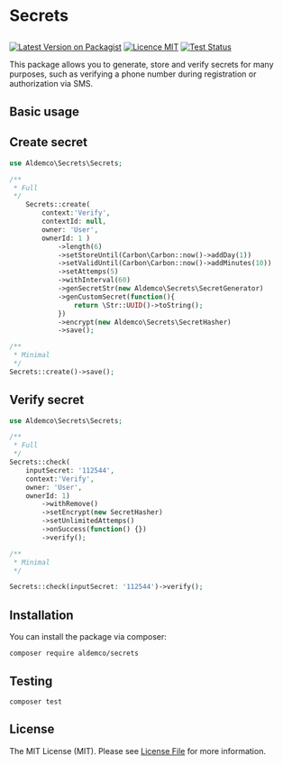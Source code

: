 # Secrets
## 
[![Latest Version on Packagist](https://img.shields.io/packagist/v/aldemco/laravel-query-builder.svg?style=flat-square)](https://packagist.org/packages/aldemco/secrets)
[![Licence MIT](https://img.shields.io/github/license/aldemco/secrets)](https://github.com/aldemco/secrets/blob/main/LICENSE.md)
[![Test Status](https://img.shields.io/github/workflow/status/aldemco/secrets/run-tests?label=tests)](https://github.com/aldemco/secrets/actions/workflows/run-tests.yml)

This package allows you to generate, store and verify secrets for many purposes, such as verifying a phone number during registration or authorization via SMS.

## Basic usage

## Create secret
```php
use Aldemco\Secrets\Secrets;

/**
 * Full
 */
    Secrets::create(
        context:'Verify',
        contextId: null,
        owner: 'User',
        ownerId: 1 )
            ->length(6)
            ->setStoreUntil(Carbon\Carbon::now()->addDay(1))
            ->setValidUntil(Carbon\Carbon::now()->addMinutes(10))
            ->setAttemps(5)
            ->withInterval(60)
            ->genSecretStr(new Aldemco\Secrets\SecretGenerator)
            ->genCustomSecret(function(){
                return \Str::UUID()->toString();
            })
            ->encrypt(new Aldemco\Secrets\SecretHasher)
            ->save();

/**
 * Minimal
 */
Secrets::create()->save();

```

## Verify secret
```php
use Aldemco\Secrets\Secrets;

/**
 * Full
 */
Secrets::check(
    inputSecret: '112544',
    context:'Verify',
    owner: 'User',
    ownerId: 1)
        ->withRemove()
        ->setEncrypt(new SecretHasher)
        ->setUnlimitedAttemps()
        ->onSuccess(function() {})
        ->verify();

/**
 * Minimal
 */

Secrets::check(inputSecret: '112544')->verify();


```

## Installation
You can install the package via composer:
```
composer require aldemco/secrets
```

## Testing
```
composer test
```

## License

The MIT License (MIT). Please see [License File](LICENSE.md) for more information.
